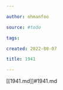 ```yaml
---

author: ohmanfoo

source: #todo

tags: 

created: 2022-08-07

title: 1941

---
```

[[1941.md]]#1941.md